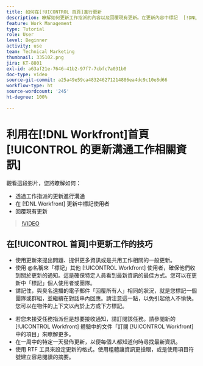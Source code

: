 ```yaml
---
title: 如何在[!UICONTROL 首頁]進行更新
description: 瞭解如何更新工作指派的內容以及回覆現有更新。在更新內容中標記  [!DNL Workfront]  使用者，以便他們收到通訊通知。
feature: Work Management
type: Tutorial
role: User
level: Beginner
activity: use
team: Technical Marketing
thumbnail: 335102.png
jira: KT-8801
exl-id: a63af21e-7646-41b2-97f7-7cbfc7a031b0
doc-type: video
source-git-commit: a25a49e59ca483246271214886ea4dc9c10e8d66
workflow-type: ht
source-wordcount: '245'
ht-degree: 100%

---
```


# 利用在[!DNL Workfront]首頁[!UICONTROL 的更新溝通工作相關資訊]

觀看這段影片，您將瞭解如何：

* 透過工作指派的更新進行溝通
* 在 [!DNL Workfront] 更新中標記使用者
* 回覆現有更新

>[!VIDEO](https://video.tv.adobe.com/v/335102/?quality=12&learn=on)

## 在[!UICONTROL 首頁]中更新工作的技巧

* 使用更新來提出問題、提供更多資訊或是共用工作相關的一般更新。
* 使用 @名稱來「標記」其他 [!UICONTROL Workfront] 使用者，確保他們收到關於更新的通知。這是確保特定人員看到最新資訊的最佳方式。您可以在更新中「標記」個人使用者或團隊。
* 請記住，與臭名遠播的電子郵件「回覆所有人」相同的狀況，就是您標記一個團隊或群組，並繼續在對話串內回應。請注意這一點，以免引起他人不愉快。您可以在物件的上下文以內於上方或下方標記。

<!---
paragraph below needs a hyperlink to an article
--->

* 若您未接受任務指派但是想要接收通知，請訂閱該任務。請參閱新的 [!UICONTROL Workfront] 體驗中的文件「訂閱 [!UICONTROL Workfront] 中的項目」來瞭解更多。
* 在一周中的特定一天發佈更新，以便每個人都知道何時尋找最新資訊。
* 使用 RTF 工具來設定更新的格式。使用粗體讓資訊更搶眼，或是使用項目符號建立容易閱讀的摘要。

<!---
learn more URLs
--->
